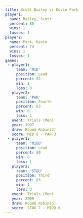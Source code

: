 ```yaml
---
title: Scott Bailey vs Kevin Park
player1:             
  name: Bailey, Scott
  percent: 85        
  wins: 1            
  losses: 1          
player2:             
  name: Park, Kevin  
  percent: 74        
  wins: 1            
  losses: 1          
games:
 - player1:        
     team: 'MID'   
     position: Lead
     percent: 92   
     win: 1        
     loss: 0       
   player2:          
     team: 'PAR'     
     position: Fourth
     percent: 63     
     win: 0          
     loss: 1         
   event: Trials (Men) 
   year: 1997          
   draw: Round Robin(2)
   score: MID 8 - PAR 3
 - player1:        
     team: 'MIDD'  
     position: Lead
     percent: 80   
     win: 0        
     loss: 1       
   player2:         
     team: 'STOU'   
     position: Third
     percent: 83    
     win: 1         
     loss: 0        
   event: Trials (Men)   
   year: 2009            
   draw: Round Robin(6)  
   score: STOU 7 - MIDD 6
---
```

